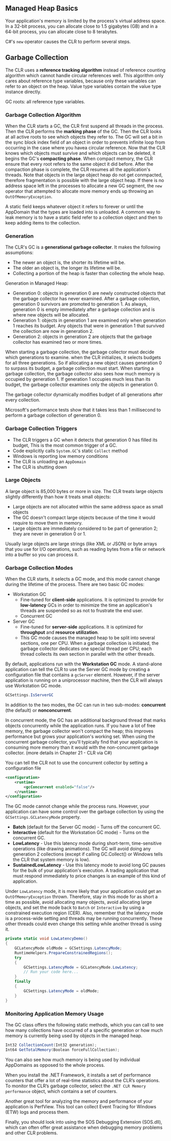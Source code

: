 ## Managed Heap Basics
Your application's memory is limited by the process's virtual address space. In a 32-bit process, you can allocate close to 1.5 gigabytes (GB) and in a 64-bit process, you can allocate close to 8 terabytes.

C#'s `new` operator causes the CLR to perform several steps.

## Garbage Collection
The CLR uses a **reference tracking algorithm** instead of reference counting algorithm which cannot handle circular references well. This algorithm only cares about reference type variables, because only these variables can refer to an object on the heap. Value type variables contain the value type instance directly.

GC roots: all reference type variables.

### Garbage Collection Algorithm
When the CLR starts a GC, the CLR first suspend all threads in the process. Then the CLR performs the **marking phase** of the GC. Then the CLR looks at all active roots to see which objects they refer to. The GC will set a bit in the sync block index field of an object in order to prevents infinite loop from occurring in the case where you havea circular reference. Now that the CLR knows which objects must survive and which objects can be deleted, it begins the GC's **compacting phase**. When compact memory, the CLR ensure that every root refers to the same object it did before. After the compaction phase is complete, the CLR resumes all the application's threads. Note that objects in the large object heap do not get conmpacted, therefore fragmentation is possible with the large object heap. If there is no address space left in the processes to allocate a new GC segment, the `new` operator that attempted to allocate more memory ends up throwing an `OutOfMemoryException`.

A static field keeps whatever object it refers to forever or until the AppDomain that the types are loaded into is unloaded. A commom way to leak memory is to have a static field refer to a collection object and then to keep adding items to the collection.

### Generation
The CLR's GC is a **generational garbage collector**. It makes the following assumptions:
- The newer an object is, the shorter its lifetime will be.
- The older an object is, the longer its lifetime will be.
- Collecting a portion of the heap is faster than collecting the whole heap.

Generation in Managed Heap:
- Generation 0: objects in generation 0 are newly constructed objects that the garbage
collector has never examined. After a garbage collection, generation 0 survivors are promoted to generation 1. As always, generation 0 is empty immediately after a garbage collection and is where new objects will be allocated.
- Generation 1: objects in generation 1 are examined only when generation 1 reaches its budget. Any objects that were in generation 1 that survived the collection are now in generation 2.
- Generation 2: objects in generation 2 are objects that the garbage collector has examined two or
more times.

When starting a garbage collection, the garbage collector must decide which generations to examine. when the CLR initializes, it selects budgets for all three generations. So if allocating a
new object causes generation 0 to surpass its budget, a garbage collection must start. When starting a garbage collection, the garbage collector also sees how much memory is occupied by generation 1. If generation 1 occupies much less than its budget, the garbage collector examines only the objects in generation 0.

The garbage collector dynamically modifies budget of all generations after every collection.

Microsoft's performance tests show that it takes less than 1 millisecond to perform a garbage collection of generation 0.

### Garbage Collection Triggers
- The CLR triggers a GC when it detects that generation 0 has filled its budget, This is the
most common trigger of a GC.
- Code explicitly calls `System.GC`'s static `Collect` method
- Windows is reporting low memory conditions
- The CLR is unloading an `AppDomain`
- The CLR is shutting down

### Large Objects
A large object is 85,000 bytes or more in size. The CLR treats large objects slightly differently than how it treats small objects:
- Large objects are not allocated within the same address space as small objects
- The GC doesn't compact large objects because of the time it would require to move them in memory.
- Large objects are immediately considered to be part of generation 2; they are never in generation 0 or 1.

Usually large objects are large strings (like XML or JSON) or byte arrays that you use for I/O operations, such as reading bytes from a file or network into a buffer so you can process it.

### Garbage Collection Modes
When the CLR starts, it selects a GC mode, and this mode cannot change during the lifetime of the
process. There are two basic GC modes:
- Workstation GC
	- Fine-tuned for **client-side** applications. It is optimized to provide for **low-latency** GCs in order to minimize the time an application's threads are suspended so as not to frustrate the end user.
	- Concurrent GC
- Server GC
	- Fine-tuned for **server-side** applications. It is optimized for **throughput** and **resource utilization**.
	- This GC mode causes the managed heap to be split into several sections, one per CPU. When a garbage collection is initiated, the garbage collector dedicates one special thread per CPU; each thread collects its own section in parallel with the other threads. 

By default, applications run with the **Workstation GC** mode. A stand-alone application can tell the CLR to use the Server GC mode by creating a configuration file that contains a `gcServer` element. However, if the server application is running on a uniprocessor machine, then the CLR will always use Workstation GC mode.

```csharp
GCSettings.IsServerGC
```

In addition to the two modes, the GC can run in two sub-modes: **concurrent** (the default) or **nonconcurrent**.

In concurrent mode, the GC has an additional background thread that marks objects concurrently while the application runs. If you have a lot of free memory, the garbage collector won't compact the heap; this improves performance but grows your application's working set. When using the concurrent garbage collector, you'll typically find that your application is consuming more memory than it would with the non-concurrent garbage collector. (more details in Chapter 21 - CLR via C#)

You can tell the CLR not to use the concurrent collector by setting a configuration file

```xml
<configuration>
	<runtime>
		<gcConcurrent enabled="false"/>
	</runtime>
</configuration>
```

The GC mode cannot change while the process runs. However, your application can have some control over the garbage collection by using the `GCSettings.GCLatencyMode` property.
- **Batch** (default for the Server GC mode) - Turns off the concurrent GC.
- **Interactive** (default for the Workstation GC mode) - Turns on the concurrent GC.
- **LowLatency** - Use this latency mode during short-term, time-sensitive operations (like drawing animations). The GC will avoid doing any generation 2 collections (except if calling GC.Collect() or Windows tells the CLR that system memory is low).
- **SustainedLowLatency** - Use this latency mode to avoid long GC pauses for the bulk of your application's execution. A trading application that must respond immediately to price changes is an example of this kind of application.

Under `LowLatency` mode, it is more likely that your application could get an `OutOfMemoryException` thrown. Therefore, stay in this mode for as short a time as possible, avoid allocating many
objects, avoid allocating large objects, and set the mode back to `Batch` or `Interactive` by using a constrained execution region (CER). Also, remember that the latency mode is a process-wide setting and threads may be running concurrently. These other threads could even change this setting while another thread is using it.

```csharp
private static void LowLatencyDemo()
{
	GCLatencyMode oldMode = GCSettings.LatencyMode;
	RuntimeHelpers.PrepareConstrainedRegions();
	try
	{
		GCSettings.LatencyMode = GCLatencyMode.LowLatency;
		// Run your code here...
	}
	finally
	{
		GCSettings.LatencyMode = oldMode;
	}
}
```

### Monitoring Application Memory Usage
The GC class offers the following static methods, which you can call to see how many collections have occurred of a specific generation or how much memory is currently being used by objects in the managed heap.

```csharp
Int32 CollectionCount(Int32 generation);
Int64 GetTotalMemory(Boolean forceFullCollection);
```

You can also see how much memory is being used by individual AppDomains as opposed to the whole process.

When you install the .NET Framework, it installs a set of performance counters that offer a lot of real-time statistics about the CLR’s operations. To monitor the CLR’s garbage collector, select the `.NET CLR Memory performance` object, which contains a set of counters.

Another great tool for analyzing the memory and performance of your application is PerfView. This tool can collect Event Tracing for Windows (ETW) logs and process them. 

Finally, you should look into using the SOS Debugging Extension (SOS.dll), which can often offer great assistance when debugging memory problems and other CLR problems.

